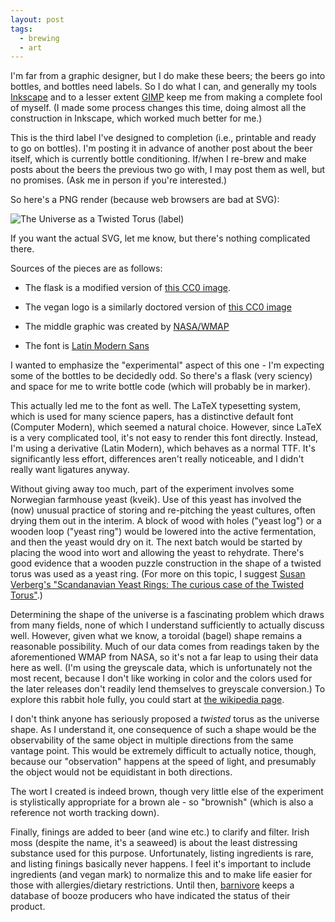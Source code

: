 ```yaml
---
layout: post
tags:
  - brewing
  - art
---
```


I'm far from a graphic designer, but I do make these beers; the beers go into
bottles, and bottles need labels.  So I do what I can, and generally my tools
[Inkscape](https://inkscape.org/) and to a lesser extent
[GIMP](https://www.gimp.org/) keep me from making a complete fool of myself.
(I made some process changes this time, doing almost all the construction in
Inkscape, which worked much better for me.)

This is the third label I've designed to completion (i.e., printable and ready
to go on bottles).  I'm posting it in advance of another post about the beer
itself, which is currently bottle conditioning.  If/when I re-brew and make
posts about the beers the previous two go with, I may post them as well, but
no promises.  (Ask me in person if you're interested.)

So here's a PNG render (because web browsers are bad at SVG):

![The Universe as a Twisted Torus
(label)](/assets/2019-12-02-twisted-torus.png)

If you want the actual SVG, let me know, but there's nothing complicated
there.

Sources of the pieces are as follows:

- The flask is a modified version of [this CC0
  image](https://search.creativecommons.org/photos/e19fbc24-b7c6-4523-a252-bb16cbd4e2c4).

- The vegan logo is a similarly doctored version of [this CC0
  image](https://bearnd.wordpress.com/2014/06/28/logo-vegano/)

- The middle graphic was created by [NASA/WMAP](https://map.gsfc.nasa.gov/media/101080/index.html)

- The font is [Latin Modern
  Sans](http://www.gust.org.pl/projects/e-foundry/latin-modern)

I wanted to emphasize the "experimental" aspect of this one - I'm expecting
some of the bottles to be decidedly odd.  So there's a flask (very sciency)
and space for me to write bottle code (which will probably be in marker).

This actually led me to the font as well.  The LaTeX typesetting system, which
is used for many science papers, has a distinctive default font (Computer
Modern), which seemed a natural choice.  However, since LaTeX is a very
complicated tool, it's not easy to render this font directly.  Instead, I'm
using a derivative (Latin Modern), which behaves as a normal TTF.  It's
significantly less effort, differences aren't really noticeable, and I didn't
really want ligatures anyway.

Without giving away too much, part of the experiment involves some Norwegian
farmhouse yeast (kveik).  Use of this yeast has involved the (now) unusual
practice of storing and re-pitching the yeast cultures, often drying them out
in the interim.  A block of wood with holes ("yeast log") or a wooden loop
("yeast ring") would be lowered into the active fermentation, and then the
yeast would dry on it.  The next batch would be started by placing the wood
into wort and allowing the yeast to rehydrate.  There's good evidence that a
wooden puzzle construction in the shape of a twisted torus was used as a yeast
ring.  (For more on this topic, I suggest [Susan Verberg's "Scandanavian Yeast
Rings: The curious case of the Twisted
Torus"](https://www.researchgate.net/publication/335830187_Scandinavian_Yeast_Rings_The_curious_case_of_the_Twisted_Torus_Brewery_History_Journal_178_2019).)

Determining the shape of the universe is a fascinating problem which draws
from many fields, none of which I understand sufficiently to actually discuss
well.  However, given what we know, a toroidal (bagel) shape remains a
reasonable possibility.  Much of our data comes from readings taken by the
aforementioned WMAP from NASA, so it's not a far leap to using their data here
as well.  (I'm using the greyscale data, which is unfortunately not the most
recent, because I don't like working in color and the colors used for the
later releases don't readily lend themselves to greyscale conversion.)  To
explore this rabbit hole fully, you could start at [the wikipedia
page](https://en.wikipedia.org/wiki/Shape_of_the_universe).

I don't think anyone has seriously proposed a *twisted* torus as the universe
shape.  As I understand it, one consequence of such a shape would be the
observability of the same object in multiple directions from the same vantage
point.  This would be extremely difficult to actually notice, though, because
our "observation" happens at the speed of light, and presumably the object
would not be equidistant in both directions.

The wort I created is indeed brown, though very little else of the experiment
is stylistically appropriate for a brown ale - so "brownish" (which is also a
reference not worth tracking down).

Finally, finings are added to beer (and wine etc.) to clarify and filter.
Irish moss (despite the name, it's a seaweed) is about the least distressing
substance used for this purpose.  Unfortunately, listing ingredients is rare,
and listing finings basically never happens.  I feel it's important to include
ingredients (and vegan mark) to normalize this and to make life easier for
those with allergies/dietary restrictions.  Until then,
[barnivore](http://www.barnivore.com/) keeps a database of booze producers who
have indicated the status of their product.

